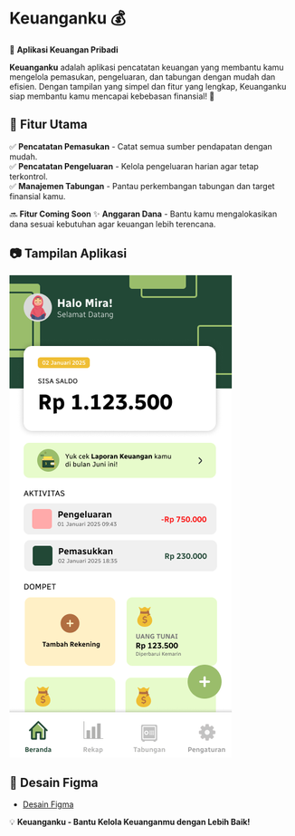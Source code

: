 # Keuanganku 💰

🚀 **Aplikasi Keuangan Pribadi**

**Keuanganku** adalah aplikasi pencatatan keuangan yang membantu kamu mengelola pemasukan, pengeluaran, dan tabungan dengan mudah dan efisien. Dengan tampilan yang simpel dan fitur yang lengkap, Keuanganku siap membantu kamu mencapai kebebasan finansial! 💸

## 📌 Fitur Utama

✅ **Pencatatan Pemasukan** - Catat semua sumber pendapatan dengan mudah.\
✅ **Pencatatan Pengeluaran** - Kelola pengeluaran harian agar tetap terkontrol.\
✅ **Manajemen Tabungan** - Pantau perkembangan tabungan dan target finansial kamu.

🔜 **Fitur Coming Soon**
✨ **Anggaran Dana** - Bantu kamu mengalokasikan dana sesuai kebutuhan agar keuangan lebih terencana.

## 📷 Tampilan Aplikasi

![Preview Desain](assets/Beranda.png)

## 🎨 Desain Figma &#x20;

- [Desain Figma]([https://www.figma.com/your-figma-link](https://www.figma.com/proto/W0FW474a1DD5840CVwGaZn/KeuanganKu?node-id=2-6&starting-point-node-id=2%3A6))

💡 **Keuanganku - Bantu Kelola Keuanganmu dengan Lebih Baik!**


